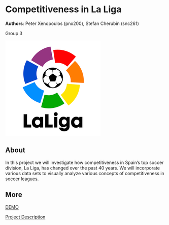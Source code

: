 # Competitiveness in La Liga
**Authors**: Peter Xenopoulos (pnx200), Stefan Cherubin (snc261)

Group 3

![Screenhot](laliga.png)


## About
In this project we will investigate how competitiveness in Spain’s top soccer division, La Liga, has changed over the past 40 years. We will incorporate various data sets to visually analyze various concepts of competitiveness in soccer leagues.


## More
[DEMO](https://github.com/NYU-VIS-FALL2018/storytelling-group-3/blob/master/index.html)

[Project Description](project.pdf)
